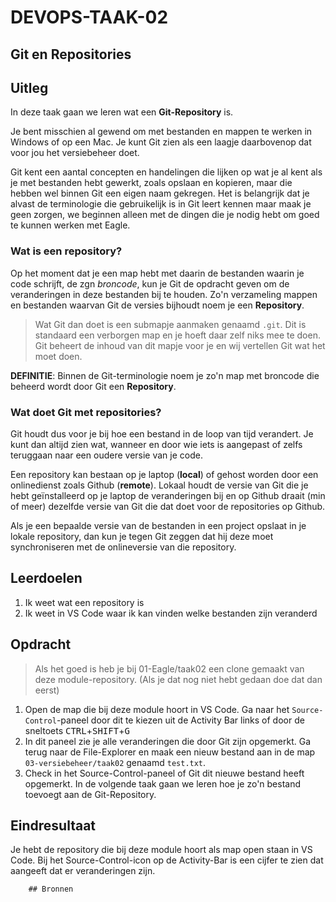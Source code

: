 # DEVOPS-TAAK-02

## Git en Repositories

## Uitleg

In deze taak gaan we leren wat een **Git-Repository** is.

Je bent misschien al gewend om met bestanden en mappen te werken in Windows of op een Mac. Je kunt Git zien als een laagje daarbovenop dat voor jou het versiebeheer doet. 

Git kent een aantal concepten en handelingen die lijken op wat je al kent als je met bestanden hebt gewerkt, zoals opslaan en kopieren, maar die hebben wel binnen Git een eigen naam  gekregen. Het is belangrijk dat je alvast de terminologie die gebruikelijk is in Git leert kennen maar maak je geen zorgen, we beginnen alleen met de dingen die je nodig hebt om goed te kunnen werken met Eagle.

### Wat is een repository?

Op het moment dat je een map hebt met daarin de bestanden waarin je code schrijft, de zgn *broncode*, kun je Git de opdracht geven om de veranderingen in deze bestanden bij te houden. Zo'n verzameling mappen en bestanden waarvan Git de versies bijhoudt noem je een **Repository**.

> Wat Git dan doet is een submapje aanmaken genaamd `.git`. Dit is standaard een verborgen map en je hoeft daar zelf niks mee te doen. Git beheert de inhoud van dit mapje voor je en wij vertellen Git wat het moet doen.

**DEFINITIE**: Binnen de Git-terminologie noem je zo'n map met broncode die beheerd wordt door Git een **Repository**.

### Wat doet Git met repositories?

Git houdt dus voor je bij hoe een bestand in de loop van tijd verandert. Je kunt dan altijd zien wat, wanneer en door wie iets is aangepast of zelfs teruggaan naar een oudere versie van je code.

Een repository kan bestaan op je laptop (**local**) of gehost worden door een onlinedienst zoals Github (**remote**). Lokaal houdt de versie van Git die je hebt geïnstalleerd op je laptop de veranderingen bij en op Github draait (min of meer) dezelfde versie van Git die dat doet voor de repositories op Github.

Als je een bepaalde versie van de bestanden in een project opslaat in je lokale repository, dan kun je tegen Git zeggen dat hij deze moet synchroniseren met de onlineversie van die repository.

## Leerdoelen

1. Ik weet wat een repository is
2. Ik weet in VS Code waar ik kan vinden welke bestanden zijn veranderd 

## Opdracht

> Als het goed is heb je bij 01-Eagle/taak02 een clone gemaakt van deze module-repository. (Als je dat nog niet hebt gedaan doe dat dan eerst)
 
1. Open de map die bij deze module hoort in VS Code. Ga naar het `Source-Control`-paneel door dit te kiezen uit de Activity Bar links of door de sneltoets <kbd>CTRL</kbd>+<kbd>SHIFT</kbd>+<kbd>G</kbd>
2. In dit paneel zie je alle veranderingen die door Git zijn opgemerkt. Ga terug naar de File-Explorer en maak een nieuw bestand aan in de map `03-versiebeheer/taak02` genaamd `test.txt`.
3. Check in het Source-Control-paneel of Git dit nieuwe bestand heeft opgemerkt. In de volgende taak gaan we leren hoe je zo'n bestand toevoegt aan de Git-Repository.

## Eindresultaat

Je hebt de repository die bij deze module hoort als map open staan in VS Code. Bij het Source-Control-icon op de Activity-Bar is een cijfer te zien dat aangeeft dat er veranderingen zijn.

        ## Bronnen